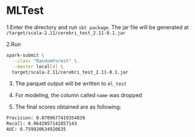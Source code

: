 # MLTest

1.Enter the directory and run `sbt package`. The jar file will be generated at `/target/scala-2.11/cerebri_test_2.11-0.1.jar`

2.Run 
```bash
spark-submit \
  --class "RandomForest" \
  --master local[4] \
  target/scala-2.11/cerebri_test_2.11-0.1.jar
```


3. The parquet output will be written to `ml_test`

4. For modeling, the column called `name` was dropped

5. The final scores obtained are as following:
```txt
Precision: 0.8709677419354839
Recall: 0.9642857142857143
AUC: 0.759920634920635
```

